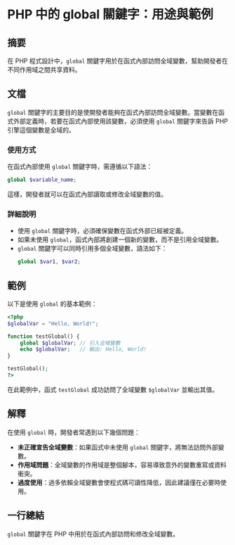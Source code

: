 <!--
Meta Description: # PHP 中的 global 關鍵字：用途與範例 ## 摘要 在 PHP 程式設計中，`global` 關鍵字用於在函式內部訪問全域變數，幫助開發者在不同作用域之間共享資料。 ## 文檔 `global` 關鍵字的主要目的是使開發者能夠在函式內部訪問全域變數。當變數在函式外部定義時，若要在函式內部...
Meta Keywords: global, php, globalvar, testglobal, 關鍵字
-->

# PHP 中的 global 關鍵字：用途與範例

## 摘要
在 PHP 程式設計中，`global` 關鍵字用於在函式內部訪問全域變數，幫助開發者在不同作用域之間共享資料。

## 文檔
`global` 關鍵字的主要目的是使開發者能夠在函式內部訪問全域變數。當變數在函式外部定義時，若要在函式內部使用該變數，必須使用 `global` 關鍵字來告訴 PHP 引擎這個變數是全域的。

### 使用方式
在函式內部使用 `global` 關鍵字時，需遵循以下語法：
```php
global $variable_name;
```
這樣，開發者就可以在函式內部讀取或修改全域變數的值。

### 詳細說明
- 使用 `global` 關鍵字時，必須確保變數在函式外部已經被定義。
- 如果未使用 `global`，函式內部將創建一個新的變數，而不是引用全域變數。
- `global` 關鍵字可以同時引用多個全域變數，語法如下：
  ```php
  global $var1, $var2;
  ```

## 範例
以下是使用 `global` 的基本範例：

```php
<?php
$globalVar = "Hello, World!";

function testGlobal() {
    global $globalVar; // 引入全域變數
    echo $globalVar;   // 輸出: Hello, World!
}

testGlobal();
?>
```
在此範例中，函式 `testGlobal` 成功訪問了全域變數 `$globalVar` 並輸出其值。

## 解釋
在使用 `global` 時，開發者常遇到以下幾個問題：
- **未正確宣告全域變數**：如果函式中未使用 `global` 關鍵字，將無法訪問外部變數。
- **作用域問題**：全域變數的作用域是整個腳本，容易導致意外的變數重寫或資料衝突。
- **過度使用**：過多依賴全域變數會使程式碼可讀性降低，因此建議僅在必要時使用。

## 一行總結
`global` 關鍵字在 PHP 中用於在函式內部訪問和修改全域變數。